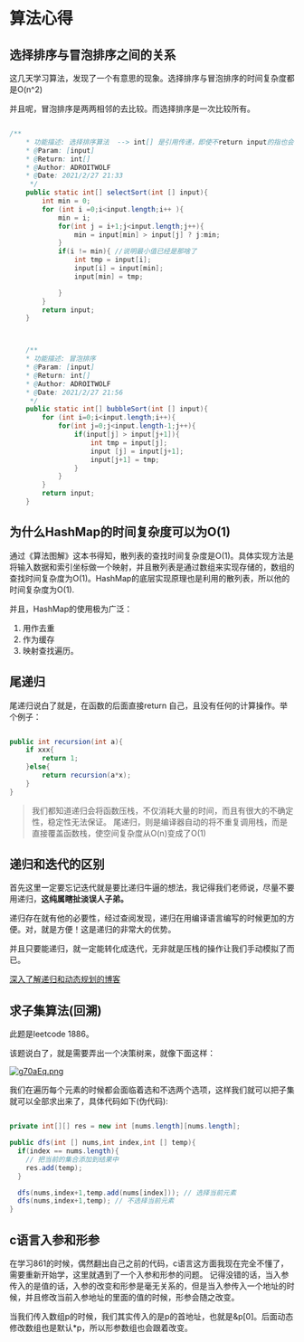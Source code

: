 # 算法心得

## 选择排序与冒泡排序之间的关系

这几天学习算法，发现了一个有意思的现象。选择排序与冒泡排序的时间复杂度都是O(n^2)

并且呢，冒泡排序是两两相邻的去比较。而选择排序是一次比较所有。

```java

/**
    * 功能描述: 选择排序算法  --> int[] 是引用传递，即使不return input的指也会改变
    * @Param: [input]
    * @Return: int[]
    * @Author: ADROITWOLF
    * @Date: 2021/2/27 21:33
     */
    public static int[] selectSort(int [] input){
        int min = 0;
        for (int i =0;i<input.length;i++ ){
            min = i;
            for(int j = i+1;j<input.length;j++){
                min = input[min] > input[j] ? j:min;
            }
            if(i != min){ //说明最小值已经是那啥了
                int tmp = input[i];
                input[i] = input[min];
                input[min] = tmp;

            }
        }
        return input;
    }



    /**
    * 功能描述: 冒泡排序
    * @Param: [input]
    * @Return: int[]
    * @Author: ADROITWOLF
    * @Date: 2021/2/27 21:56
     */
    public static int[] bubbleSort(int [] input){
        for (int i=0;i<input.length;i++){
            for(int j=0;j<input.length-1;j++){
                if(input[j] > input[j+1]){
                    int tmp = input[j];
                    input [j] = input[j+1];
                    input[j+1] = tmp;
                }
            }
        }
        return input;
    }
```

## 为什么HashMap的时间复杂度可以为O(1)

通过《算法图解》这本书得知，散列表的查找时间复杂度是O(1)。具体实现方法是将输入数据和索引坐标做一个映射，并且散列表是通过数组来实现存储的，数组的查找时间复杂度为O(1)。HashMap的底层实现原理也是利用的散列表，所以他的时间复杂度为O(1).

并且，HashMap的使用极为广泛：

1. 用作去重
2. 作为缓存
3. 映射查找遍历。

## 尾递归

尾递归说白了就是，在函数的后面直接return 自己，且没有任何的计算操作。举个例子：

```java

public int recursion(int a){
    if xxx{
        return 1;
    }else{
        return recursion(a*x);
    }
}
```

> 我们都知道递归会将函数压栈，不仅消耗大量的时间，而且有很大的不确定性，稳定性无法保证。 尾递归，则是编译器自动的将不重复调用栈，而是直接覆盖函数栈，使空间复杂度从O(n)变成了O(1)

## 递归和迭代的区别

首先这里一定要忘记迭代就是要比递归牛逼的想法，我记得我们老师说，尽量不要用递归，**这纯属瞎扯淡误人子弟。**

递归存在就有他的必要性，经过查阅发现，递归在用编译语言编写的时候更加的方便。对，就是方便！这是递归的非常大的优势。

并且只要能递归，就一定能转化成迭代，无非就是压栈的操作让我们手动模拟了而已。

[深入了解递归和动态规划的博客](https://blog.dotcpp.com/a/79100)

## 求子集算法(回溯)

此题是leetcode 1886。

该题说白了，就是需要弄出一个决策树来，就像下面这样：

[![g70aEq.png](https://z3.ax1x.com/2021/05/21/g70aEq.png)](https://imgtu.com/i/g70aEq)

我们在遍历每个元素的时候都会面临着选和不选两个选项，这样我们就可以把子集就可以全部求出来了，具体代码如下(伪代码):

```java

private int[][] res = new int [nums.length][nums.length];

public dfs(int [] nums,int index,int [] temp){
  if(index == nums.length){
    // 把当前的集合添加到结果中
    res.add(temp);
  }

  dfs(nums,index+1,temp.add(nums[index])); // 选择当前元素
  dfs(nums,index+1,temp); // 不选择当前元素
}
```




## c语言入参和形参

在学习861的时候，偶然翻出自己之前的代码，c语言这方面我现在完全不懂了，需要重新开始学，这里就遇到了一个入参和形参的问题。 记得没错的话，当入参传入的是值的话，入参的改变和形参是毫无关系的，但是当入参传入一个地址的时候，并且修改当前入参地址的里面的值的时候，形参会随之改变。

当我们传入数组p的时候，我们其实传入的是p的首地址，也就是\&p\[0]。后面动态修改数组也是默认\*p，所以形参数组也会跟着改变。
